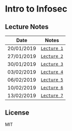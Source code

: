 # Intro to Infosec

## Lecture Notes

| Date | Notes|
| --- | --- |
| 20/01/2019 | [`Lecture 1`](https://github.com/sagi/intro_to_infosec/blob/master/lectures/lecture1.md) |
| 27/01/2019 | [`Lecture 2`](https://github.com/sagi/intro_to_infosec/blob/master/lectures/lecture2.md) |
| 30/01/2019 | [`Lecture 3`](https://github.com/sagi/intro_to_infosec/blob/master/lectures/lecture3.md) |
| 03/02/2019 | [`Lecture 4`](https://github.com/sagi/intro_to_infosec/blob/master/lectures/lecture4.md) |
| 06/02/2019 | [`Lecture 5`](https://github.com/sagi/intro_to_infosec/blob/master/lectures/lecture5.md) |
| 10/02/2019 | [`Lecture 6`](https://github.com/sagi/intro_to_infosec/blob/master/lectures/lecture6.md) |
| 13/02/2019 | [`Lecture 7`](https://github.com/sagi/intro_to_infosec/blob/master/lectures/lecture7.md) |

## License

MIT
